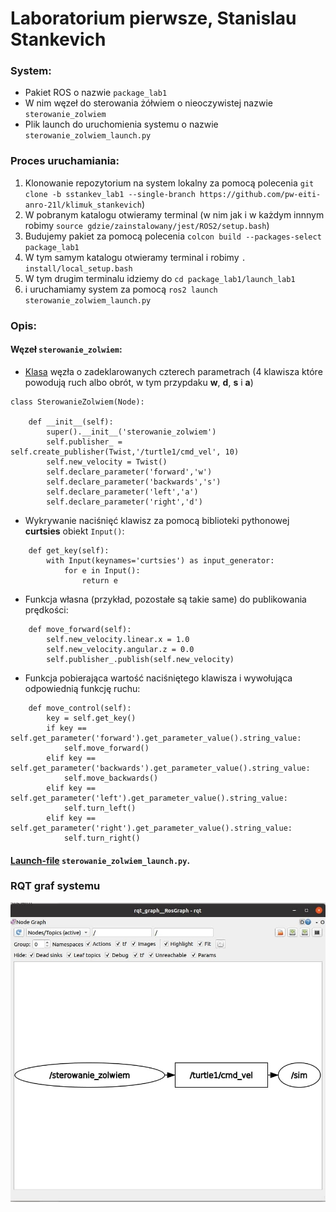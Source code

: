 # Laboratorium pierwsze, Stanislau Stankevich
### System:
- Pakiet ROS o nazwie `package_lab1`
- W nim węzeł do sterowania żółwiem o nieoczywistej nazwie `sterowanie_zolwiem`
- Plik launch do uruchomienia systemu o nazwie `sterowanie_zolwiem_launch.py`

### Proces uruchamiania:
1. Klonowanie repozytorium na system lokalny za pomocą polecenia `git clone -b sstankev_lab1 --single-branch https://github.com/pw-eiti-anro-21l/klimuk_stankevich`)
2. W pobranym katalogu otwieramy terminal (w nim jak i w każdym innnym robimy `source gdzie/zainstalowany/jest/ROS2/setup.bash`)
3. Budujemy pakiet za pomocą polecenia `colcon build --packages-select package_lab1`
4. W tym samym katalogu otwieramy terminal i robimy `. install/local_setup.bash`
5. W tym drugim terminalu idziemy do `cd package_lab1/launch_lab1` 
6. i uruchamiamy system za pomocą `ros2 launch sterowanie_zolwiem_launch.py`

### Opis:
#### Węzeł `sterowanie_zolwiem`:
- [Klasa](./package_lab1/package_lab1/sterowanie_zolwiem.py) węzła o zadeklarowanych czterech parametrach (4 klawisza które powodują ruch albo obrót, w tym przypdaku **w**, **d**, **s** i **a**)
```
class SterowanieZolwiem(Node):

    def __init__(self):
        super().__init__('sterowanie_zolwiem')
        self.publisher_ = self.create_publisher(Twist,'/turtle1/cmd_vel', 10)
        self.new_velocity = Twist()
        self.declare_parameter('forward','w')
        self.declare_parameter('backwards','s')
        self.declare_parameter('left','a')
        self.declare_parameter('right','d')
```
- Wykrywanie naciśnięć klawisz za pomocą biblioteki pythonowej **curtsies** obiekt `Input()`:
```
    def get_key(self):
    	with Input(keynames='curtsies') as input_generator:
    		for e in Input():
    			return e
```
- Funkcja własna (przykład, pozostałe są takie same) do publikowania prędkości:
```
    def move_forward(self):
    	self.new_velocity.linear.x = 1.0
    	self.new_velocity.angular.z = 0.0
    	self.publisher_.publish(self.new_velocity)
```
- Funkcja pobierająca wartość naciśniętego klawisza i wywołująca odpowiednią funkcję ruchu:
```
    def move_control(self):
    	key = self.get_key()
    	if key == self.get_parameter('forward').get_parameter_value().string_value:
    		self.move_forward()
    	elif key == self.get_parameter('backwards').get_parameter_value().string_value:
    		self.move_backwards()
    	elif key == self.get_parameter('left').get_parameter_value().string_value:
    		self.turn_left()
    	elif key == self.get_parameter('right').get_parameter_value().string_value:
    		self.turn_right()
```
#### [Launch-file](./package_lab1/launch_lab1/sterowanie_zolwiem_launch.py) `sterowanie_zolwiem_launch.py`.

### RQT graf systemu 
![rqt graph](./rqt_graph.jpg)
